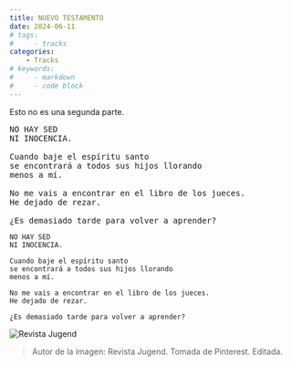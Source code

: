 ```yaml
---
title: NUEVO TESTAMENTO
date: 2024-06-11
# tags:
#     - tracks
categories:
    - Tracks
# keywords:
#     - markdown
#     - code block
---
```



Esto no es una segunda parte.

<pre>
NO HAY SED
NI INOCENCIA.

Cuando baje el espíritu santo
se encontrará a todos sus hijos llorando
menos a mí.

No me vais a encontrar en el libro de los jueces.
He dejado de rezar.

¿Es demasiado tarde para volver a aprender?
</pre>

```
NO HAY SED
NI INOCENCIA.

Cuando baje el espíritu santo
se encontrará a todos sus hijos llorando
menos a mí.

No me vais a encontrar en el libro de los jueces.
He dejado de rezar.

¿Es demasiado tarde para volver a aprender?
```


![Revista Jugend](/images/Jugend.png)

> Autor de la imagen: Revista Jugend. Tomada de Pinterest. Editada.

